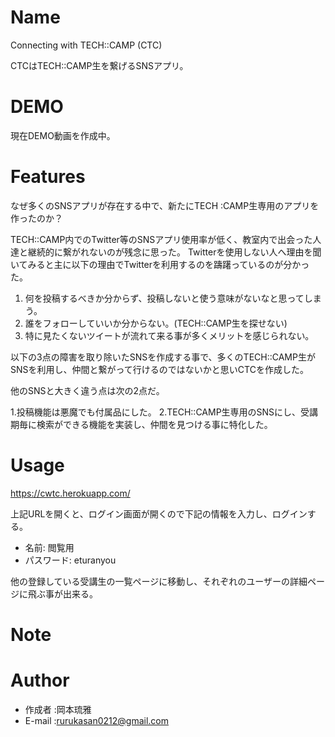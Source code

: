 # Name

Connecting with TECH::CAMP (CTC)

CTCはTECH::CAMP生を繋げるSNSアプリ。


# DEMO

現在DEMO動画を作成中。

# Features


なぜ多くのSNSアプリが存在する中で、新たにTECH :CAMP生専用のアプリを作ったのか？

TECH::CAMP内でのTwitter等のSNSアプリ使用率が低く、教室内で出会った人達と継続的に繋がれないのが残念に思った。
Twitterを使用しない人へ理由を聞いてみると主に以下の理由でTwitterを利用するのを躊躇っているのが分かった。
1. 何を投稿するべきか分からず、投稿しないと使う意味がないなと思ってしまう。
2. 誰をフォローしていいか分からない。(TECH::CAMP生を探せない)
3. 特に見たくないツイートが流れて来る事が多くメリットを感じられない。

以下の3点の障害を取り除いたSNSを作成する事で、多くのTECH::CAMP生がSNSを利用し、仲間と繋がって行けるのではないかと思いCTCを作成した。

他のSNSと大きく違う点は次の2点だ。

1.投稿機能は悪魔でも付属品にした。
2.TECH::CAMP生専用のSNSにし、受講期毎に検索ができる機能を実装し、仲間を見つける事に特化した。

# Usage

https://cwtc.herokuapp.com/

上記URLを開くと、ログイン画面が開くので下記の情報を入力し、ログインする。

* 名前: 閲覧用
* パスワード: eturanyou

他の登録している受講生の一覧ページに移動し、それぞれのユーザーの詳細ページに飛ぶ事が出来る。

# Note


# Author

* 作成者 :岡本琉雅
* E-mail :rurukasan0212@gmail.com

